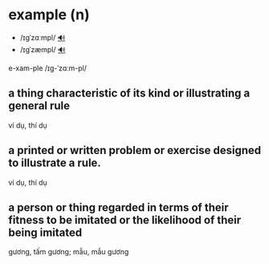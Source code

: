 # example (n)

- /ɪɡˈzɑːmpl/ [🔊](https://www.oxfordlearnersdictionaries.com/media/english/uk_pron/s/ser/serie/series__gb_3.mp3)
- /ɪɡˈzæmpl/ [🔊](https://www.oxfordlearnersdictionaries.com/media/english/uk_pron/s/ser/serie/series__gb_3.mp3)

e-xam-ple /ɪɡ-ˈzɑːm-pl/

## a thing characteristic of its kind or illustrating a general rule

ví dụ, thí dụ

## a printed or written problem or exercise designed to illustrate a rule.

ví dụ, thí dụ

## a person or thing regarded in terms of their fitness to be imitated or the likelihood of their being imitated

gương, tấm gương; mẫu, mẫu gương